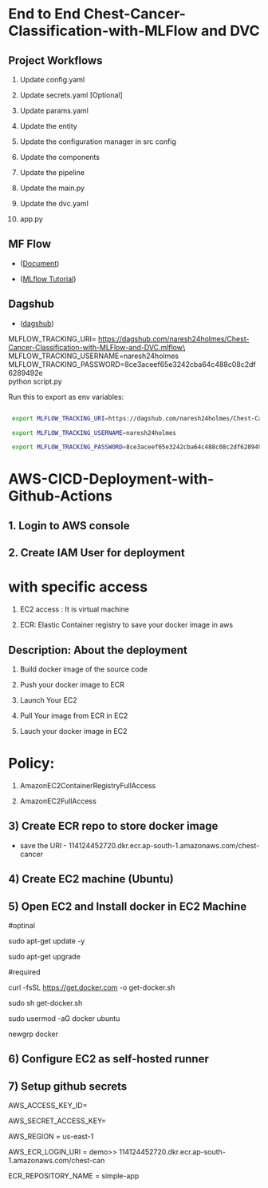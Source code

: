 # End to End Chest-Cancer-Classification-with-MLFlow and DVC

## Project Workflows

1. Update config.yaml

2. Update secrets.yaml [Optional]

3. Update params.yaml

4. Update the entity

5. Update the configuration manager in src config

6. Update the components

7. Update the pipeline

8. Update the main.py

9. Update the dvc.yaml

10. app.py

## MF Flow

* ([Document](https://mlflow.org/docs/latest/index.html))

* ([MLflow Tutorial](https://youtube.com/playlist?list=PLkz_y24mlSJZrqiZ4_cLUiP0CBN5wFmTb&si=zEp_C8zLHt1DzWKK))

## Dagshub

* ([dagshub](https://dagshub.com/))

MLFLOW_TRACKING_URI= https://dagshub.com/naresh24holmes/Chest-Cancer-Classification-with-MLFlow-and-DVC.mlflow\
MLFLOW_TRACKING_USERNAME=naresh24holmes \
MLFLOW_TRACKING_PASSWORD=8ce3aceef65e3242cba64c488c08c2df6289492e \
python script.py

Run this to export as env variables:




```bash

 export MLFLOW_TRACKING_URI=https://dagshub.com/naresh24holmes/Chest-Cancer-Classification-with-MLFlow-and-DVC.mlflow

 export MLFLOW_TRACKING_USERNAME=naresh24holmes 

 export MLFLOW_TRACKING_PASSWORD=8ce3aceef65e3242cba64c488c08c2df6289492e
```
# AWS-CICD-Deployment-with-Github-Actions

## 1. Login to AWS console
## 2. Create IAM User for deployment

# with specific access

1) EC2 access : It is virtual machine

2) ECR: Elastic Container registry to save your docker image in aws


## Description: About the deployment

1. Build docker image of the source code

2. Push your docker image to ECR

3. Launch Your EC2 

4. Pull Your image from ECR in EC2

5. Lauch your docker image in EC2

# Policy:

1. AmazonEC2ContainerRegistryFullAccess

2. AmazonEC2FullAccess

## 3) Create ECR repo to store docker image
- save the URI - 114124452720.dkr.ecr.ap-south-1.amazonaws.com/chest-cancer

## 4) Create EC2 machine (Ubuntu)

## 5) Open EC2 and Install docker in EC2 Machine

#optinal

sudo apt-get update -y

sudo apt-get upgrade

#required

curl -fsSL https://get.docker.com -o get-docker.sh

sudo sh get-docker.sh

sudo usermod -aG docker ubuntu

newgrp docker

## 6) Configure EC2 as self-hosted runner

## 7) Setup github secrets

AWS_ACCESS_KEY_ID=

AWS_SECRET_ACCESS_KEY=

AWS_REGION = us-east-1

AWS_ECR_LOGIN_URI = demo>>  114124452720.dkr.ecr.ap-south-1.amazonaws.com/chest-can

ECR_REPOSITORY_NAME = simple-app



